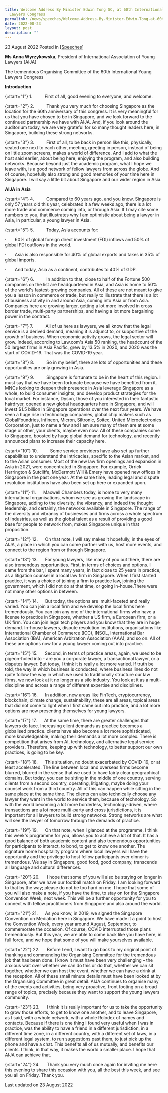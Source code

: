 ```yaml
---
title: Welcome Address By Minister Edwin Tong SC, at 60th International Young
  Lawyers Congress
permalink: /news/speeches/Welcome-Address-By-Minister-Edwin-Tong-at-60th-International-Young-Lawyers-Congress
date: 2022-08-23
layout: post
description: ""
---
```

23 August 2022 Posted in [[Speeches](/news/speeches)]

**Ms Anna Wyrzykowska**, President of International Association of Young Lawyers (AIJA)

The tremendous Organising Committee of the 60th International Young Lawyers Congress

**Introduction**

{:start="1"}
1.          First of all, good evening to everyone, and welcome.

{:start="2"}
2.          Thank you very much for choosing Singapore as the location for the 60th anniversary of this congress. It is very meaningful for us that you have chosen to be in Singapore, and we look forward to the continued partnership we have with AIJA. And, if you look around the auditorium today, we are very grateful for so many thought leaders here, in Singapore, building these strong networks.

{:start="3"}
3.          First of all, to be back in person like this, physically, seated one next to each other, meeting, greeting in person, instead of being on little zoom screens, makes a world of difference. And I add to what the host said earlier, about being here, enjoying the program, and also building networks. Because beyond just the academic program, what I hope we leave with, is a good network of fellow lawyers from across the globe. And of course, hopefully also strong and good memories of your time here in Singapore. I will say a little bit about Singapore and our wider region in Asia.

**AIJA in Asia**

{:start="4"}
4.          Compared to 60 years ago, and you know, Singapore is only 57 years old this year, celebrated it a few weeks ago, there is a lot more trade and commerce coming into, or through Asia. If I may cite some numbers to you, that illustrates why I am optimistic about being a lawyer in Asia, in particular, a young lawyer in Asia.

{:start="5"}
5.          Today, Asia accounts for:

·       60% of global foreign direct investment (FDI) inflows and 50% of global FDI outflows in the world.

·       Asia is also responsible for 40% of global exports and takes in 35% of global imports.

·       And today, Asia as a continent, contributes to 40% of GDP.

{:start="6"}
6.          In addition to that, close to half of the Fortune 500 companies on the list are headquartered in Asia, and Asia is home to 50% of the world's fastest-growing companies. All of these are not meant to give you a lesson in commerce or trade, but really to illustrate that there is a lot of business activity in and around Asia, coming into Asia or from Asia. Companies here are growing larger, getting a lot more involved in cross border trade, multi-party partnerships, and having a lot more bargaining power in the contract.

{:start="7"}
7.          All of us here as lawyers, we all know that the legal service is a derived demand, meaning it is adjunct to, or supportive of the growth of business. When economic activity grows, the legal sector will grow. Indeed, according to Law.com's Asia 50 ranking, the headcount of the 50 largest firms in Asia Pacific, grew by 13.5% in 2020, and 2020 was the start of COVID-19. That was the COVID-19 year.

{:start="8"}
8.          So in my belief, there are lots of opportunities and these opportunities are only growing in Asia.

{:start="9"}
9.          Singapore is fortunate to be in the heart of this region. I must say that we have been fortunate because we have benefited from it. MNCs looking to deepen their presence in Asia leverage Singapore as a whole, to build consumer insights, and develop product strategies for the local market. For instance, Dyson, those of you interested in their fantastic hairdryer, opened a new global headquarters here in Singapore, and will invest $1.5 billion in Singapore operations over the next four years. We have seen a huge rise in technology companies, global chip makers such as GlobalFoundries, Infineon, Micron, Siltronic, Soitec, United Microelectronics Corporation, just to name a few and I am sure many of them are at some stage or other, your clients, maybe even now. All of these companies come to Singapore, boosted by huge global demand for technology, and recently announced plans to increase their capacity here.

{:start="10"}
10.          Some service providers have also set up further capabilities to understand the intricacies, specific to the Asian market, and to the Asian consumer. Most of the new law firm openings and expansion in Asia in 2021, were concentrated in Singapore. For example, Orrick Herrington & Sutcliffe, McDermott Will & Emery have opened new offices in Singapore in the past one year. At the same time, leading legal and dispute resolution institutions have also been set up here or expanded upon.

{:start="11"}
11.      Maxwell Chambers today, is home to very many international organisations, whom we see as growing the landscape in Singapore, adding to the diversity, the vibrancy, and indeed the thought leadership, and certainly, the networks available in Singapore. The range of the diversity and vibrancy of businesses and firms across a whole spectrum of industries, as well as the global talent as a result of providing a good base for people to network from, makes Singapore unique in that proposition.

{:start="12"}
12.      On that note, I will say makes it hopefully, in the eyes of AIJA, a place in which you can come partner with us, host more events, and connect to the region from or through Singapore.

{:start="13"}
13.      For young lawyers, like many of you out there, there are also tremendous opportunities. First, in terms of choices and options. I came from the bar, I spent many years, in fact close to 25 years in practice, as a litigation counsel in a local law firm in Singapore. When I first started practice, it was a choice of joining a firm to practice law, joining the government, which I did not do at that time, or going in-house.There were not many other options in between.

{:start="14"}
14.      But today, the options are  multi-faceted and really varied. You can join a local firm and we develop the local firms here tremendously. You can join any one of the international firms who have a license to practice in Singapore, whether a US firm, a European firm, or a UK firm. You can join legal tech players and you know that they are in huge demand. In-house lawyers, dispute resolution institutions, organisations like International Chamber of Commerce (ICC), INSOL, International Bar Association (IBA), American Arbitration Association (AAA), and so on. All of these are options now for a young lawyer coming out into practice.

{:start="15"}
15.      Second, in terms of practice areas, again, we used to be pigeon-holed into - are you a corporate lawyer, a transactional lawyer, or a disputes lawyer. But today, I think it is really a lot more varied. If truth be told, the way in which business is conducted, where business lines do not quite follow the way in which we used to traditionally structure our law firms, we now look at it no longer as a silo industry. You look at it as a multi-discipline and across a range of different expertise and disciplines.

{:start="16"}
16.      In addition, new areas like FinTech, cryptocurrency, blockchain, climate change, sustainability, these are all areas, topical areas that did not come to light when I first came out into practice, and a lot more options are now presenting themselves for young lawyers.

{:start="17"}
17.      At the same time, there are greater challenges that lawyers do face. Increasing client demands as practice becomes a globalised practice. clients have also become a lot more sophisticated, more knowledgeable, making their demands a lot more complex. There is competition that arises from AI, technology, and alternative legal service providers. Therefore, keeping up with technology, to better support our own practices, is going to be key.

{:start="18"}
18.      This situation, no doubt exacerbated by COVID-19, or at least accelerated. The line between local and overseas firms become blurred, blurred in the sense that we used to have fairly clear geographical domains. But today, you can be sitting in the middle of one country, serving clients from a second country, operating, litigating, maybe doing your counsel work from a third country. All of this can happen while sitting in the same place at the same time. The clients can also technically choose any lawyer they want in the world to service them, because of technology. So with the world becoming a lot more borderless, technology-driven, where transactions are a lot more multi-party and cross jurisdictions, it is important for all lawyers to build strong networks. Strong networks are what will see the lawyer of tomorrow through the demands of practice.

{:start="19"}
19.      On that note, when I glanced at the programme, I think this week's programme for you, allows you to achieve a lot of that. It has a good balance of both academic content and also tremendous opportunities for participants to interact, to bond, to get to know one another. The signature home hospitality program where local lawyers will have the opportunity and the privilege to host fellow participants over dinner is tremendous. We say in Singapore, good food, good company, transcends all language and cultural differences.

{:start="20"}
20.      I hope that some of you will also be staying on longer in Singapore, after we have our football match on Friday. I am looking forward to that by the way; please do not be too hard on me. I hope that some of you will also make a note, if you have the time, to stay on for the Singapore Convention Week, next week. This will be a further opportunity for you to connect with fellow practitioners from Singapore and also around the world.

{:start="21"}
21.      As you know, in 2019, we signed the Singapore Convention on Mediation here in Singapore. We have made it a point to host the Convention Week, every year around August, September, to commemorate the occasion. Of course, COVID interrupted those plans tremendously. But this year, we are able to come back like you have here, in full force, and we hope that some of you will make yourselves available.

{:start="22"}
22.      Before I end, I want to go back to my original point of thanking and commending the Organising Committee for the tremendous job that has been done. I know it must have been very challenging – the anxious wait over whether we can do this or do that, whether we can sit together, whether we can host the event, whether we can have a drink at the reception. All of these small minute details must have been looked at by the Organising Committee in great detail. AIJA continues to organise many of the events and activities, being very proactive, front footing on a broad range of topics, precisely because they want to support the young lawyers community.

{:start="23"}
23.      I think it is really important for us to take the opportunity to grow those efforts, to get to know one another, and to leave Singapore, as I said, with a whole network, with a whole Rolodex of names and contacts. Because if there is one thing I found very useful when I was in practice, was the ability to have a friend in a different jurisdiction, in a different time zone, in a different country, with a different set of laws, in a different legal system, to run suggestions past them, to just pick up the phone and have a chat. This benefits all of us mutually, and benefits our clients. I think, in that way, it makes the world a smaller place. I hope that AIJA can achieve that.

{:start="24"}
24.      Thank you very much once again for inviting me here this evening to share this occasion with you, all the best this week, and see you all on Friday. Thank you.


<p class="right-side-updated">Last updated on 23 August 2022</p>